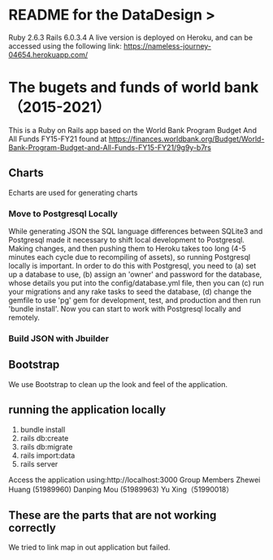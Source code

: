 # README for the DataDesign > #
Ruby 2.6.3  Rails  6.0.3.4
A live version is deployed on Heroku, and can be accessed using the following link:
https://nameless-journey-04654.herokuapp.com/

# The bugets and funds of world bank（2015-2021）
This is a Ruby on Rails app based on the World Bank Program Budget And All Funds FY15-FY21 found at https://finances.worldbank.org/Budget/World-Bank-Program-Budget-and-All-Funds-FY15-FY21/9g9y-b7rs 

## Charts
Echarts are used for generating charts

### Move to Postgresql Locally
While generating JSON the SQL language differences between SQLite3 and Postgresql made it necessary to shift local development to Postgresql. Making changes, and then pushing them to Heroku takes too long (4-5 minutes each cycle due to recompiling of assets), so running Postgresql locally is important.
In order to do this with Postgresql, you need to (a) set up a database to use, (b) assign an 'owner' and password for the database, whose details you put into the config/database.yml file, then you can (c) run your migrations and any rake tasks to seed the database, (d) change the gemfile to use 'pg' gem for development, test, and production and then run 'bundle install'. Now you can start to work with Postgresql locally and remotely. 

### Build JSON with Jbuilder

## Bootstrap
We use Bootstrap to clean up the look and feel of the application. 

## running the application locally ##
1. bundle install
2. rails db:create
3. rails db:migrate
4. rails import:data
5. rails server

Access the application using:http://localhost:3000
Group Members
Zhewei Huang (51989960)
Danping Mou (51989963)
Yu Xing（51990018）

## These are the parts that are not working correctly ##
We tried to link map in out application but failed.

